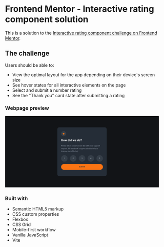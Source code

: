 # Frontend Mentor - Interactive rating component solution

This is a solution to the [Interactive rating component challenge on Frontend Mentor](https://www.frontendmentor.io/challenges/interactive-rating-component-koxpeBUmI).

## The challenge

Users should be able to:

- View the optimal layout for the app depending on their device's screen size
- See hover states for all interactive elements on the page
- Select and submit a number rating
- See the "Thank you" card state after submitting a rating

### Webpage preview

![Webpage preview](image.png)

### Built with

- Semantic HTML5 markup
- CSS custom properties
- Flexbox
- CSS Grid
- Mobile-first workflow
- Vanilla JavaScript
- Vite
